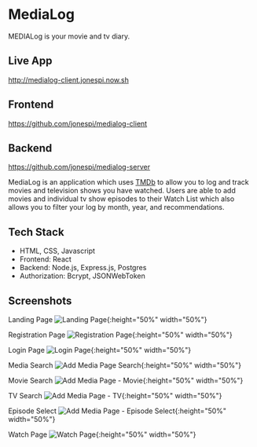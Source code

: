 # MediaLog

MEDIALog is your movie and tv diary.

## Live App 
http://medialog-client.jonespi.now.sh

## Frontend
https://github.com/jonespi/medialog-client

## Backend 
https://github.com/jonespi/medialog-server

MediaLog is an application which uses [TMDb](http://themoviedb.org) to allow you to log and track movies and television shows you have watched. Users are able to add movies and individual tv show episodes to their Watch List which also allows you to filter your log by month, year, and recommendations.

## Tech Stack

- HTML, CSS, Javascript
- Frontend: React
- Backend: Node.js, Express.js, Postgres
- Authorization: Bcrypt, JSONWebToken

## Screenshots

Landing Page
![Landing Page](https://imgur.com/OOUi9TB){:height="50%" width="50%"}

Registration Page
![Registration Page](https://imgur.com/VBDr8VA){:height="50%" width="50%"}

Login Page
![Login Page](https://imgur.com/6lCcYyM){:height="50%" width="50%"}

Media Search
![Add Media Page Search](https://imgur.com/H8DkNaH){:height="50%" width="50%"}

Movie Search
![Add Media Page - Movie](https://imgur.com/W6sD7DC){:height="50%" width="50%"}

TV Search
![Add Media Page - TV](https://imgur.com/vsudS30){:height="50%" width="50%"}

Episode Select
![Add Media Page - Episode Select](https://imgur.com/Gyl4Cox){:height="50%" width="50%"}

Watch Page
![Watch Page](https://imgur.com/bZbZZ4w){:height="50%" width="50%"}
